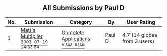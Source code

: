 ﻿<div align="center">

## All Submissions by Paul D

</div>

No.  | Submission | Category | By   | User Rating
---- | ---------- | -------- | ---- | -----------
1 | [Matt's Multiplier<br /><sup>2003-07-19 14:33:54</sup>](https://github.com/Planet-Source-Code/paul-d-matt-s-multiplier__1-47030) | [Complete Applications<br /><sup>Visual Basic</sup>](../ByCategory/complete-applications__1-27.md) | Paul D | 4.7 (14 globes from 3 users)
